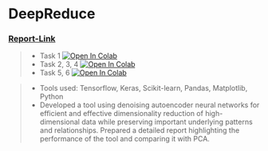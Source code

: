 # DeepReduce

### [Report-Link](https://docs.google.com/document/d/1LQq0OhO5bmb6K5ctD0FtUgUFXEU-lKuLNY_fL4dGMx0/edit#)

> - Task 1 [![Open In Colab](https://colab.research.google.com/assets/colab-badge.svg)](https://githubtocolab.com/yashgupta1299/DeepReduce/blob/main/as4_I.ipynb "Open Notebook")
> - Task 2, 3, 4 [![Open In Colab](https://colab.research.google.com/assets/colab-badge.svg)](https://githubtocolab.com/yashgupta1299/DeepReduce/blob/main/as4_II_III_IV.ipynb "Open Notebook")
> - Task 5, 6 [![Open In Colab](https://colab.research.google.com/assets/colab-badge.svg)](https://githubtocolab.com/yashgupta1299/DeepReduce/blob/main/as4_V_VI.ipynb "Open Notebook")

> - Tools used: Tensorflow, Keras, Scikit-learn, Pandas, Matplotlib, Python
> - Developed a tool using denoising autoencoder neural networks for efficient and effective dimensionality reduction of high-dimensional data while preserving important underlying patterns and relationships. Prepared a detailed report highlighting the performance of the tool and comparing it with PCA.
